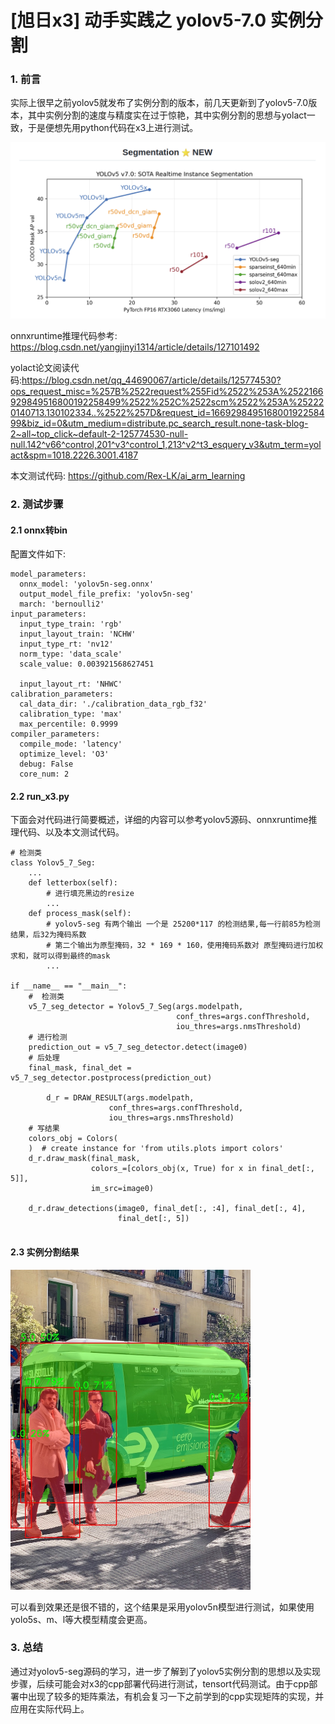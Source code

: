 # [旭日x3] 动手实践之 yolov5-7.0 实例分割

### 1. 前言

实际上很早之前yolov5就发布了实例分割的版本，前几天更新到了yolov5-7.0版本，其中实例分割的速度与精度实在过于惊艳，其中实例分割的思想与yolact一致，于是便想先用python代码在x3上进行测试。

![](imgs/yolov5seg.png) 

onnxruntime推理代码参考: https://blog.csdn.net/yangjinyi1314/article/details/127101492

yolact论文阅读代码:https://blog.csdn.net/qq_44690067/article/details/125774530?ops_request_misc=%257B%2522request%255Fid%2522%253A%2522166929849516800192258499%2522%252C%2522scm%2522%253A%252220140713.130102334..%2522%257D&request_id=166929849516800192258499&biz_id=0&utm_medium=distribute.pc_search_result.none-task-blog-2~all~top_click~default-2-125774530-null-null.142^v66^control,201^v3^control_1,213^v2^t3_esquery_v3&utm_term=yolact&spm=1018.2226.3001.4187

本文测试代码: https://github.com/Rex-LK/ai_arm_learning

### 2. 测试步骤

#### 2.1 onnx转bin

配置文件如下:

```
model_parameters:
  onnx_model: 'yolov5n-seg.onnx'
  output_model_file_prefix: 'yolov5n-seg'
  march: 'bernoulli2'
input_parameters:
  input_type_train: 'rgb'
  input_layout_train: 'NCHW'
  input_type_rt: 'nv12'
  norm_type: 'data_scale'
  scale_value: 0.003921568627451

  input_layout_rt: 'NHWC'
calibration_parameters:
  cal_data_dir: './calibration_data_rgb_f32'
  calibration_type: 'max'
  max_percentile: 0.9999
compiler_parameters:
  compile_mode: 'latency'  
  optimize_level: 'O3'
  debug: False
  core_num: 2
```

#### 2.2 run_x3.py

下面会对代码进行简要概述，详细的内容可以参考yolov5源码、onnxruntime推理代码、以及本文测试代码。

```
# 检测类
class Yolov5_7_Seg:
    ...
    def letterbox(self):
        # 进行填充黑边的resize
        ...
    def process_mask(self):
        # yolov5-seg 有两个输出 一个是 25200*117 的检测结果,每一行前85为检测结果，后32为掩码系数
        # 第二个输出为原型掩码，32 * 169 * 160，使用掩码系数对 原型掩码进行加权求和，就可以得到最终的mask
		...

if __name__ == "__main__":
    #  检测类
    v5_7_seg_detector = Yolov5_7_Seg(args.modelpath,
                                     conf_thres=args.confThreshold,
                                     iou_thres=args.nmsThreshold)
    # 进行检测
    prediction_out = v5_7_seg_detector.detect(image0)
    # 后处理
    final_mask, final_det = v5_7_seg_detector.postprocess(prediction_out)
    
        d_r = DRAW_RESULT(args.modelpath,
                      conf_thres=args.confThreshold,
                      iou_thres=args.nmsThreshold)
 	# 写结果
    colors_obj = Colors(
    )  # create instance for 'from utils.plots import colors'
    d_r.draw_mask(final_mask,
                  colors_=[colors_obj(x, True) for x in final_det[:, 5]],
                  im_src=image0)
 
    d_r.draw_detections(image0, final_det[:, :4], final_det[:, 4],
                        final_det[:, 5])
 
```

#### 2.3 实例分割结果

<img src="imgs/masks_det.jpg" alt="masks_det" style="zoom:50%;" />

可以看到效果还是很不错的，这个结果是采用yolov5n模型进行测试，如果使用yolo5s、m、l等大模型精度会更高。

### 3. 总结

通过对yolov5-seg源码的学习，进一步了解到了yolov5实例分割的思想以及实现步骤，后续可能会对x3的cpp部署代码进行测试，tensort代码测试。由于cpp部署中出现了较多的矩阵乘法，有机会复习一下之前学到的cpp实现矩阵的实现，并应用在实际代码上。


